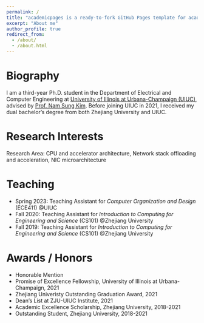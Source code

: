 ```yaml
---
permalink: /
title: "academicpages is a ready-to-fork GitHub Pages template for academic personal websites"
excerpt: "About me"
author_profile: true
redirect_from: 
  - /about/
  - /about.html
---
```


Biography
======

I am a third-year Ph.D. student in the Department of Electrical and Computer Engineering at [University of Illinois at Urbana-Champaign (UIUC)](https://illinois.edu/), advised by [Prof. Nam Sung Kim](https://fast.ece.illinois.edu/). Before joining UIUC in 2021, I received my dual bachelor’s degree from both Zhejiang University and UIUC.


Research Interests
======
Research Area: CPU and accelerator architecture, Network stack offloading and acceleration, NIC microarchitecture


Teaching
======
- Spring 2023: Teaching Assistant for *Computer Organization and Design* (ECE411) @UIUC
- Fall 2020: Teaching Assistant for *Introduction to Computing for Engineering and Science* (CS101) @Zhejiang University
- Fall 2019: Teaching Assistant for *Introduction to Computing for Engineering and Science* (CS101) @Zhejiang University


Awards / Honors
======
- Honorable Mention 
- Promise of Excellence Fellowship, University of Illinois at Urbana-Champaign, 2021
- Zhejiang Univeristy Outstanding Graduation Award, 2021
- Dean’s List at ZJU-UIUC Institute, 2021
- Academic Excellence Scholarship, Zhejiang University, 2018-2021
- Outstanding Student, Zhejiang University, 2018-2021